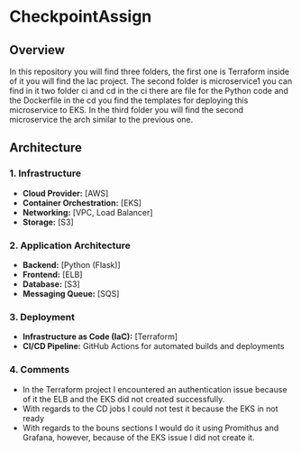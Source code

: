 # CheckpointAssign

## Overview
In this repository you will find three folders, the first one is Terraform inside of it you will find the Iac project.
The second folder is microservice1 you can find in it two folder ci and cd in the ci there are file for the Python code and the Dockerfile in the cd you find the templates for deploying this microservice to EKS.
In the third folder you will find the second microservice the arch similar to the previous one.

## Architecture

### **1. Infrastructure**
- **Cloud Provider:** [AWS]
- **Container Orchestration:** [EKS]
- **Networking:** [VPC, Load Balancer]
- **Storage:** [S3]

### **2. Application Architecture**
- **Backend:** [Python (Flask)]
- **Frontend:** [ELB]
- **Database:** [S3]
- **Messaging Queue:** [SQS]

### **3. Deployment**
- **Infrastructure as Code (IaC):** [Terraform]
- **CI/CD Pipeline:** GitHub Actions for automated builds and deployments

### **4. Comments**
- In the Terraform project I encountered an authentication issue because of it the ELB and the EKS did not created successfully.
- With regards to the CD jobs I could not test it because the EKS in not ready
- With regards to the bouns sections I would do it using Promithus and Grafana, however, because of the EKS issue I did not create it.